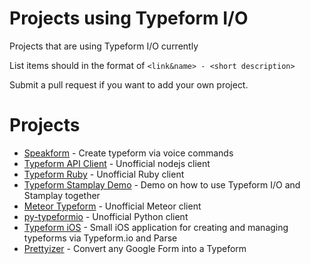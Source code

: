 # Projects using Typeform I/O
Projects that are using Typeform I/O currently

List items should in the format of `<link&name> - <short description>`

Submit a pull request if you want to add your own project.

# Projects

- [Speakform](https://github.com/leemachin/speakform) - Create typeform via voice commands
- [Typeform API Client](https://github.com/germanrcuriel/typeform-api-client) - Unofficial nodejs client
- [Typeform Ruby](https://github.com/rejasupotaro/typeform-ruby) - Unofficial Ruby client
- [Typeform Stamplay Demo](https://github.com/Stamplay/typeform-demo) - Demo on how to use Typeform I/O and Stamplay together
- [Meteor Typeform](https://github.com/aramk/meteor-typeform) - Unofficial Meteor client
- [py-typeformio](https://github.com/Vidimensional/py-typeformio) - Unofficial Python client
- [Typeform iOS](https://github.com/r3trosteve/typeform-ios) - Small iOS application for creating and managing typeforms via Typeform.io and Parse
- [Prettyizer](https://github.com/freemanoid/prettyizer) - Convert any Google Form into a Typeform
